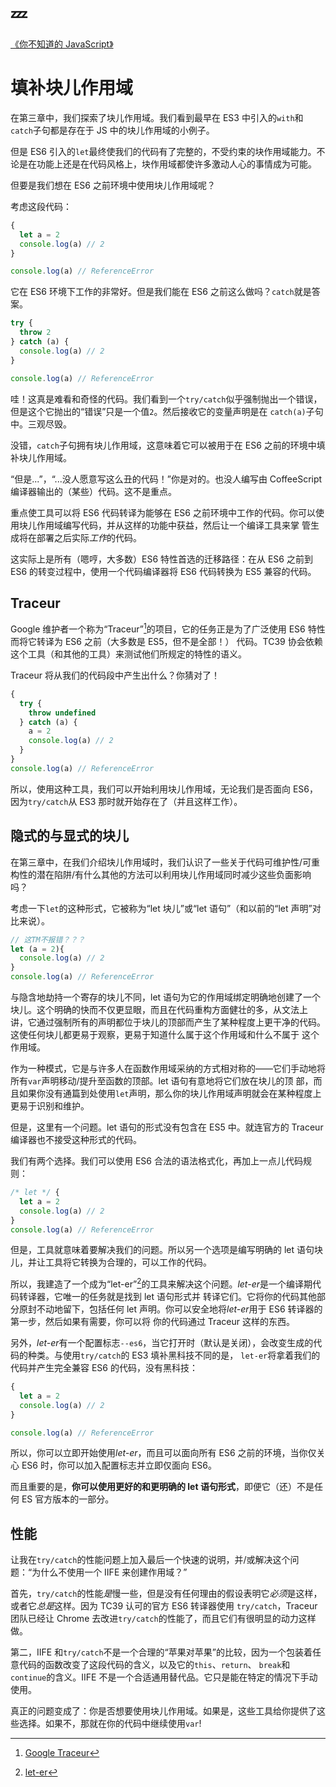 # :zzz:

[《你不知道的 JavaScript》](https://github.com/ZXheart/You-Dont-Know-JS/blob/1ed-zh-CN/scope%20%26%20closures/apB.md)

# 填补块儿作用域

在第三章中，我们探索了块儿作用域。我们看到最早在 ES3 中引入的`with`和`catch`子句都是存在于 JS 中的块儿作用域的小例子。

但是 ES6 引入的`let`最终使我们的代码有了完整的，不受约束的块作用域能力。不论是在功能上还是在代码风格上，块作用域都使许多激动人心的事情成为可能。

但要是我们想在 ES6 之前环境中使用块儿作用域呢？

考虑这段代码：

```javascript
{
  let a = 2
  console.log(a) // 2
}

console.log(a) // ReferenceError
```

它在 ES6 环境下工作的非常好。但是我们能在 ES6 之前这么做吗？`catch`就是答案。

```javascript
try {
  throw 2
} catch (a) {
  console.log(a) // 2
}

console.log(a) // ReferenceError
```

哇！这真是难看和奇怪的代码。我们看到一个`try/catch`似乎强制抛出一个错误，但是这个它抛出的“错误”只是一个值`2`。然后接收它的变量声明是在
`catch(a)`子句中。三观尽毁。

没错，`catch`子句拥有块儿作用域，这意味着它可以被用于在 ES6 之前的环境中填补块儿作用域。

“但是...”，“...没人愿意写这么丑的代码！”你是对的。也没人编写由 CoffeeScript 编译器输出的（某些）代码。这不是重点。

重点使工具可以将 ES6 代码转译为能够在 ES6 之前环境中工作的代码。你可以使用块儿作用域编写代码，并从这样的功能中获益，然后让一个编译工具来掌
管生成将在部署之后实际*工作*的代码。

这实际上是所有（嗯哼，大多数）ES6 特性首选的迁移路径：在从 ES6 之前到 ES6 的转变过程中，使用一个代码编译器将 ES6 代码转换为 ES5 兼容的代码。

## Traceur

Google 维护者一个称为“Traceur”[^note-traceur]的项目，它的任务正是为了广泛使用 ES6 特性而将它转译为 ES6 之前（大多数是 ES5，但不是全部！）
代码。TC39 协会依赖这个工具（和其他的工具）来测试他们所规定的特性的语义。

Traceur 将从我们的代码段中产生出什么？你猜对了！

```javascript
{
  try {
    throw undefined
  } catch (a) {
    a = 2
    console.log(a) // 2
  }
}
console.log(a) // ReferenceError
```

所以，使用这种工具，我们可以开始利用块儿作用域，无论我们是否面向 ES6，因为`try/catch`从 ES3 那时就开始存在了（并且这样工作）。

## 隐式的与显式的块儿

在第三章中，在我们介绍块儿作用域时，我们认识了一些关于代码可维护性/可重构性的潜在陷阱/有什么其他的方法可以利用块儿作用域同时减少这些负面影响吗？

考虑一下`let`的这种形式，它被称为“let 块儿”或“let 语句”（和以前的“let 声明”对比来说）。

```javascript
// 这TM不报错？？？
let (a = 2){
  console.log(a) // 2
}
console.log(a) // ReferenceError
```

与隐含地劫持一个寄存的块儿不同，let 语句为它的作用域绑定明确地创建了一个块儿。这个明确的快而不仅更显眼，而且在代码重构方面健壮的多，从文法上
讲，它通过强制所有的声明都位于块儿的顶部而产生了某种程度上更干净的代码。这使任何块儿都更易于观察，更易于知道什么属于这个作用域和什么不属于
这个作用域。

作为一种模式，它是与许多人在函数作用域采纳的方式相对称的——它们手动地将所有`var`声明移动/提升至函数的顶部。let 语句有意地将它们放在块儿的顶
部，而且如果你没有通篇到处使用`let`声明，那么你的块儿作用域声明就会在某种程度上更易于识别和维护。

但是，这里有一个问题。let 语句的形式没有包含在 ES5 中。就连官方的 Traceur 编译器也不接受这种形式的代码。

我们有两个选择。我们可以使用 ES6 合法的语法格式化，再加上一点儿代码规则：

```javascript
/* let */ {
  let a = 2
  console.log(a) // 2
}
console.log(a) // ReferenceError
```

但是，工具就意味着要解决我们的问题。所以另一个选项是编写明确的 let 语句块儿，并让工具将它转换为合理的，可以工作的代码。

所以，我建造了一个成为“let-er”[^note-let-er]的工具来解决这个问题。*let-er*是一个编译期代码转译器，它唯一的任务就是找到 let 语句形式并
转译它们。它将你的代码其他部分原封不动地留下，包括任何 let 声明。你可以安全地将*let-er*用于 ES6 转译器的第一步，然后如果有需要，你可以将
你的代码通过 Traceur 这样的东西。

另外，*let-er*有一个配置标志`--es6`，当它打开时（默认是关闭），会改变生成的代码的种类。与使用`try/catch`的 ES3 填补黑科技不同的是，
`let-er`将拿着我们的代码并产生完全兼容 ES6 的代码，没有黑科技：

```javascript
{
  let a = 2
  console.log(a) // 2
}

console.log(a) // ReferenceError
```

所以，你可以立即开始使用*let-er*，而且可以面向所有 ES6 之前的环境，当你仅关心 ES6 时，你可以加入配置标志并立即仅面向 ES6。

而且重要的是，**你可以使用更好的和更明确的 let 语句形式**，即便它（还）不是任何 ES 官方版本的一部分。

## 性能

让我在`try/catch`的性能问题上加入最后一个快速的说明，并/或解决这个问题：“为什么不使用一个 IIFE 来创建作用域？”

首先，`try/catch`的性能*是*慢一些，但是没有任何理由的假设表明它*必须*是这样，或者它*总是*这样。因为 TC39 认可的官方 ES6 转译器使用
`try/catch`，Traceur 团队已经让 Chrome 去改进`try/catch`的性能了，而且它们有很明显的动力这样做。

第二，IIFE 和`try/catch`不是一个合理的“苹果对苹果”的比较，因为一个包装着任意代码的函数改变了这段代码的含义，以及它的`this`、`return`、
`break`和`continue`的含义。IIFE 不是一个合适通用替代品。它只是能在特定的情况下手动使用。

真正的问题变成了：你是否想要使用块儿作用域。如果是，这些工具给你提供了这些选择。如果不，那就在你的代码中继续使用`var`!

[^note-traceur]: [Google Traceur](https://github.com/google/traceur-compiler)
[^note-let-er]: [let-er](https://github.com/getify/let-er)
